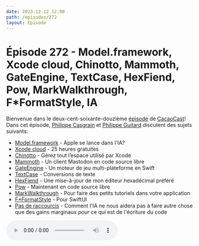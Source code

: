 ```yaml
---
date: 2023-12-12 12:00
path: /episodes/272
layout: Episode
---
```

# Épisode 272 - Model.framework, Xcode cloud, Chinotto, Mammoth, GateEngine, TextCase, HexFiend, Pow, MarkWalkthrough, F*FormatStyle, IA
<p>Bienvenue dans le deux-cent-soixante-douzi&egrave;me&nbsp;<a href="https://archive.org/download/cacaocast/cacaocast_272.mp3" title="CacaoCast Episode 272">épisode</a> de <a href="https://mastodon.world/@cacaocast" title="CacaoCast sur Mastodon.world">CacaoCast</a>! Dans cet épisode, <a href="https://mastodon.social/@philippec" title="Philippe Casgrain sur Mastodon.social">Philippe Casgrain</a> et <a href="https://mastodon.social/@philippeguitard" title="Philippe Guitard sur Mastodon.social">Philippe Guitard</a> discutent des sujets suivants:</p>
<ul>
<li><a href="https://www.theverge.com/2023/12/6/23990678/apple-foundation-models-generative-ai-mlx" title="Model.framework">Model.framework</a> - Apple se lance dans l'IA?</li>
<li><a href="https://developer.apple.com/news/?id=ik9z4ll6" title="Xcode cloud">Xcode cloud</a> - 25 heures gratuites</li>
<li><a href="https://github.com/boscojwho/Chinotto" title="Chinotto">Chinotto</a> - Gérez tout l’espace utilisé par Xcode</li>
<li><a href="https://getmammoth.wordpress.com/2023/12/08/mammoth-is-now-open-source/" title="Mammoth">Mammoth</a> - Un client Mastodon en code source libre</li>
<li><a href="https://swiftpackageindex.com/STREGAsGate/GateEngine" title="GateEngine">GateEngine</a> - Un moteur de jeu multi-plateforme en Swift</li>
<li><a href="https://textcase.app" title="TextCase">TextCase</a> - Conversions de texte</li>
<li><a href="https://hexfiend.com" title="HexFiend">HexFiend</a> - Une mise-à-jour de mon éditeur hexadécimal préféré</li>
<li><a href="https://github.com/EmergeTools/Pow" title="Pow">Pow</a> - Maintenant en code source libre</li>
<li><a href="https://trycombine.com/posts/a-fun-swiftui-package-for-creating-walkthroughs/" title="MarkWalkthrough">MarkWalkthrough</a> - Pour faire des petits tutoriels dans votre application</li>
<li><a href="https://fuckingformatstyle.com" title="F*FormatStyle">F*FormatStyle</a> - Pour SwiftUI</li>
<li><a href="https://mastodon.cloud/@jasongorman/111418667341102893" title="Pas de raccourcis">Pas de raccourcis</a> - Comment l'IA ne nous aidera pas à faire autre chose que des gains marginaux pour ce qui est de l'écriture du code</li>
</ul>
<p><audio controls><source src="https://archive.org/download/cacaocast/cacaocast_272.mp3" type="audio/mpeg"><source src="https://archive.org/download/cacaocast/cacaocast_272.mp3" type="audio/mp4">Votre navigateur ne supporte pas l'élément audio / Your browser does not support the audio element.</audio></p>
